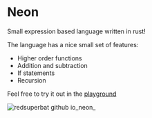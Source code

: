 # Neon

Small expression based language written in rust!

The language has a nice small set of features:

- Higher order functions
- Addition and subtraction
- If statements
- Recursion

Feel free to try it out in the [playground](https://redsuperbat.github.io/neon/)

![redsuperbat github io_neon_](https://github.com/user-attachments/assets/74e56300-4173-4156-a7bc-ec31d023d8ad)
